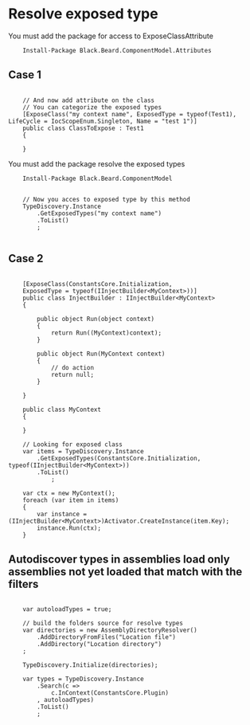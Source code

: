 # Resolve exposed type

You must add the package for access to ExposeClassAttribute
```SH
    Install-Package Black.Beard.ComponentModel.Attributes
```

## Case 1
```CSHARP

    // And now add attribute on the class
    // You can categorize the exposed types
    [ExposeClass("my context name", ExposedType = typeof(Test1), LifeCycle = IocScopeEnum.Singleton, Name = "test 1")]
    public class ClassToExpose : Test1
    {

    }
```


You must add the package resolve the exposed types
```SH
    Install-Package Black.Beard.ComponentModel
```

```CSHARP

    // Now you acces to exposed type by this method
    TypeDiscovery.Instance
        .GetExposedTypes("my context name")
        .ToList()
        ;


```

## Case 2
```CSHARP

    [ExposeClass(ConstantsCore.Initialization,
    ExposedType = typeof(IInjectBuilder<MyContext>))]
    public class InjectBuilder : IInjectBuilder<MyContext>
    {
        
        public object Run(object context)
        {
            return Run((MyContext)context);
        }
        
        public object Run(MyContext context)
        {
            // do action
            return null;
        }
        
    }
    
    public class MyContext
    {
        
    }       

    // Looking for exposed class
    var items = TypeDiscovery.Instance
        .GetExposedTypes(ConstantsCore.Initialization, typeof(IInjectBuilder<MyContext>))        
        .ToList()
            ;
    
    var ctx = new MyContext();
    foreach (var item in items)
    {
        var instance = (IInjectBuilder<MyContext>)Activator.CreateInstance(item.Key);
        instance.Run(ctx);
    }

```


## Autodiscover types in assemblies load only assemblies not yet loaded that match with the filters

```CSHARP

    var autoloadTypes = true;
    
    // build the folders source for resolve types
    var directories = new AssemblyDirectoryResolver()
        .AddDirectoryFromFiles("Location file")
        .AddDirectory("Location directory")
    ;
    
    TypeDiscovery.Initialize(directories);
    
    var types = TypeDiscovery.Instance
        .Search(c =>
            c.InContext(ConstantsCore.Plugin)
        , autoloadTypes)
        .ToList()
        ;
```
